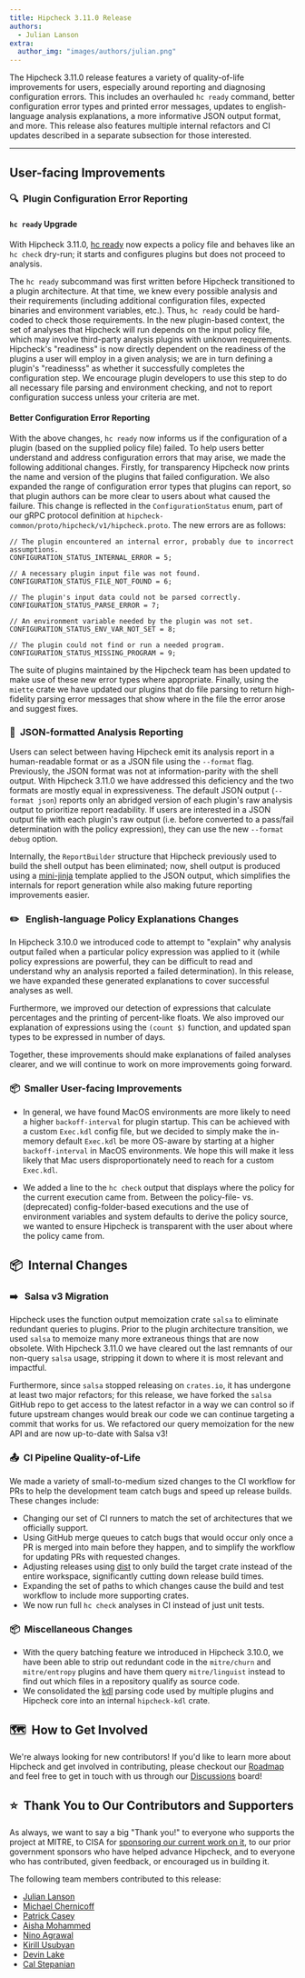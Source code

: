 ```yaml
---
title: Hipcheck 3.11.0 Release
authors:
  - Julian Lanson
extra:
  author_img: "images/authors/julian.png"
---
```


The Hipcheck 3.11.0 release features a variety of quality-of-life improvements
for users, especially around reporting and diagnosing configuration errors. This
includes an overhauled `hc ready` command, better configuration error types and
printed error messages, updates to english-language analysis explanations, a
more informative JSON output format, and more. This release also features
multiple internal refactors and CI updates described in a separate subsection
for those interested.

<!-- more -->

---

## User-facing Improvements

### 🔍&nbsp;&nbsp;Plugin Configuration Error Reporting

#### `hc ready` Upgrade

With Hipcheck 3.11.0, [hc ready][hc_ready] now expects a policy file and behaves
like an `hc check` dry-run; it starts and configures plugins but does not
proceed to analysis.

The `hc ready` subcommand was first written before Hipcheck transitioned to a
plugin architecture. At that time, we knew every possible analysis and their
requirements (including additional configuration files, expected binaries and
environment variables, etc.). Thus, `hc ready` could be hard-coded to check
those requirements. In the new plugin-based context, the set of analyses that
Hipcheck will run depends on the input policy file, which may involve
third-party analysis plugins with unknown requirements.  Hipcheck's "readiness"
is now directly dependent on the readiness of the plugins a user will employ in
a given analysis; we are in turn defining a plugin's "readinesss" as whether it
successfully completes the configuration step. We encourage plugin developers to
use this step to do all necessary file parsing and environment checking, and not
to report configuration success unless your criteria are met.

#### Better Configuration Error Reporting

With the above changes, `hc ready` now informs us if the configuration of a
plugin (based on the supplied policy file) failed. To help users better
understand and address configuration errors that may arise, we made the
following additional changes. Firstly, for transparency Hipcheck now prints the
name and version of the plugins that failed configuration. We also expanded the
range of configuration error types that plugins can report, so that plugin
authors can be more clear to users about what caused the failure. This change is
reflected in the `ConfigurationStatus` enum, part of our gRPC protocol
definition at `hipcheck-common/proto/hipcheck/v1/hipcheck.proto`. The new errors
are as follows:

```
// The plugin encountered an internal error, probably due to incorrect assumptions.
CONFIGURATION_STATUS_INTERNAL_ERROR = 5;

// A necessary plugin input file was not found.
CONFIGURATION_STATUS_FILE_NOT_FOUND = 6;

// The plugin's input data could not be parsed correctly.
CONFIGURATION_STATUS_PARSE_ERROR = 7;

// An environment variable needed by the plugin was not set.
CONFIGURATION_STATUS_ENV_VAR_NOT_SET = 8;

// The plugin could not find or run a needed program.
CONFIGURATION_STATUS_MISSING_PROGRAM = 9;
```

The suite of plugins maintained by the Hipcheck team has been updated to make
use of these new error types where appropriate. Finally, using the `miette`
crate we have updated our plugins that do file parsing to return high-fidelity
parsing error messages that show where in the file the error arose and suggest
fixes.

### 📝&nbsp;&nbsp;JSON-formatted Analysis Reporting

Users can select between having Hipcheck emit its analysis report in a
human-readable format or as a JSON file using the `--format` flag. Previously,
the JSON format was not at information-parity with the shell output. With
Hipcheck 3.11.0 we have addressed this deficiency and the two formats are mostly
equal in expressiveness. The default JSON output (`--format json`) reports only
an abridged version of each plugin's raw analysis output to prioritize report
readability. If users are interested in a JSON output file with each plugin's
raw output (i.e.  before converted to a pass/fail determination with the policy
expression), they can use the new `--format debug` option.

Internally, the `ReportBuilder` structure that Hipcheck previously used to build
the shell output has been eliminated; now, shell output is produced using a
[mini-jinja][mini_jinja] template applied to the JSON output, which simplifies
the internals for report generation while also making future reporting
improvements easier.

### ✏️ &nbsp;&nbsp;English-language Policy Explanations Changes

In Hipcheck 3.10.0 we introduced code to attempt to "explain" why analysis
output failed when a particular policy expression was applied to it (while
policy expressions are powerful, they can be difficult to read and understand
why an analysis reported a failed determination). In this release, we have
expanded these generated explanations to cover successful analyses as well.

Furthermore, we improved our detection of expressions that calculate
percentages and the printing of percent-like floats. We also improved our
explanation of expressions using the `(count $)` function, and updated span
types to be expressed in number of days.

Together, these improvements should make explanations of failed analyses
clearer, and we will continue to work on more improvements going forward.

### 📦&nbsp;&nbsp;Smaller User-facing Improvements

- In general, we have found MacOS environments are more likely to need a higher
	`backoff-interval` for plugin startup. This can be achieved with a custom
	`Exec.kdl` config file, but we decided to simply make the in-memory default
	`Exec.kdl` be more OS-aware by starting at a higher `backoff-interval` in
	MacOS environments. We hope this will make it less likely that Mac users
	disproportionately need to reach for a custom `Exec.kdl`.

- We added a line to the `hc check` output that displays where the policy for
	the current execution came from. Between the policy-file- vs. (deprecated)
	config-folder-based executions and the use of environment variables and
	system defaults to derive the policy source, we wanted to ensure Hipcheck is
	transparent with the user about where the policy came from.

## 📦&nbsp;&nbsp;Internal Changes

### ➡️ &nbsp;&nbsp;Salsa v3 Migration

Hipcheck uses the function output memoization crate `salsa` to eliminate
redundant queries to plugins. Prior to the plugin architecture transition, we
used `salsa` to memoize many more extraneous things that are now obsolete. With
Hipcheck 3.11.0 we have cleared out the last remnants of our non-query `salsa`
usage, stripping it down to where it is most relevant and impactful.

Furthermore, since `salsa` stopped releasing on `crates.io`, it has undergone at
least two major refactors; for this release, we have forked the `salsa` GitHub
repo to get access to the latest refactor in a way we can control so if future
upstream changes would break our code we can continue targeting a commit that
works for us. We refactored our query memoization for the new API and are now
up-to-date with Salsa v3!

### 📤&nbsp;&nbsp;CI Pipeline Quality-of-Life

We made a variety of small-to-medium sized changes to the CI workflow for PRs to help the development
team catch bugs and speed up release builds. These changes include:

- Changing our set of CI runners to match the set of architectures that we
	officially support.
- Using GitHub merge queues to catch bugs that would occur only once a PR is
	merged into main before they happen, and to simplify the workflow for
	updating PRs with requested changes.
- Adjusting releases using [dist][dist] to only build the target crate instead of the
	entire workspace, significantly cutting down release build times.
- Expanding the set of paths to which changes cause the build and test workflow
	to include more supporting crates.
- We now run full `hc check` analyses in CI instead of just unit tests.

### 📦&nbsp;&nbsp;Miscellaneous Changes

- With the query batching feature we introduced in Hipcheck 3.10.0, we have been
	able to strip out redundant code in the `mitre/churn` and `mitre/entropy`
	plugins and have them query `mitre/linguist` instead to find out which files
	in a repository qualify as source code.
- We consolidated the [kdl][kdl] parsing code used by multiple plugins and Hipcheck
	core into an internal `hipcheck-kdl` crate.

## 🗺️&nbsp;&nbsp;How to Get Involved

We're always looking for new contributors! If you'd like to learn more about
Hipcheck and get involved in contributing, please checkout our
[Roadmap][Roadmap] and feel free to get in touch with us through our
[Discussions] board!

## ⭐️&nbsp;&nbsp;Thank You to Our Contributors and Supporters

As always, we want to say a big "Thank you!" to everyone who supports the
project at MITRE, to CISA for [sponsoring our current work on it][cisa_hipcheck],
to our prior government sponsors who have helped advance Hipcheck, and to
everyone who has contributed, given feedback, or encouraged us in building it.

The following team members contributed to this release:

- [Julian Lanson](https://github.com/j-lanson)
- [Michael Chernicoff](https://github.com/mchernicoff)
- [Patrick Casey](https://github.com/patrickjcasey)
- [Aisha Mohammed](https://github.com/aamohd)
- [Nino Agrawal](https://github.com/ninaagrawal)
- [Kirill Usubyan](https://github.com/KirilldogU)
- [Devin Lake](https://github.com/devin-b-lake)
- [Cal Stepanian](https://github.com/cstepanian)

[hc_ready]: @/docs/guide/cli/hc-ready.md
[dist]: https://github.com/axodotdev/cargo-dist
[kdl]: https://kdl.dev/
[cisa_hipcheck]: https://www.cisa.gov/news-events/news/continued-progress-towards-secure-open-source-ecosystem
[mini_jinja]: https://github.com/mitsuhiko/minijinja
[Roadmap]: https://github.com/orgs/mitre/projects/33/views/15
[Discussions]: https://github.com/mitre/hipcheck/discussions
